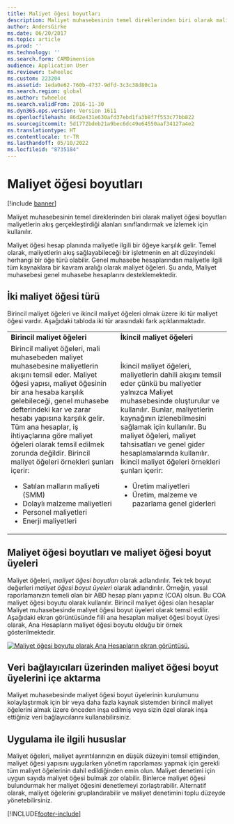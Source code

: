 ```yaml
---
title: Maliyet öğesi boyutları
description: Maliyet muhasebesinin temel direklerinden biri olarak maliyet öğesi boyutları maliyetlerin akış gerçekleştirdiği alanları sınıflandırmak ve izlemek için kullanılır.
author: AndersGirke
ms.date: 06/20/2017
ms.topic: article
ms.prod: ''
ms.technology: ''
ms.search.form: CAMDimension
audience: Application User
ms.reviewer: twheeloc
ms.custom: 223204
ms.assetid: 1eda0e62-760b-4737-9dfd-3c3c38d80c1a
ms.search.region: global
ms.author: twheeloc
ms.search.validFrom: 2016-11-30
ms.dyn365.ops.version: Version 1611
ms.openlocfilehash: 86d2e431e630afd37ebd1fa3b8f7f553c77bb822
ms.sourcegitcommit: 5d1772bdeb21a9bec6dc49e64550aaf34127a4e2
ms.translationtype: HT
ms.contentlocale: tr-TR
ms.lasthandoff: 05/10/2022
ms.locfileid: "8735184"
---
```

# <a name="cost-element-dimensions"></a>Maliyet öğesi boyutları

[!include [banner](../includes/banner.md)]

Maliyet muhasebesinin temel direklerinden biri olarak maliyet öğesi boyutları maliyetlerin akış gerçekleştirdiği alanları sınıflandırmak ve izlemek için kullanılır. 

Maliyet öğesi hesap planında maliyetle ilgili bir öğeye karşılık gelir. Temel olarak, maliyetlerin akış sağlayabileceği bir işletmenin en alt düzeyindeki herhangi bir öğe türü olabilir. Genel muhasebe hesaplarından maliyetle ilgili tüm kaynaklara bir kavram aralığı olarak maliyet öğeleri. Şu anda, Maliyet muhasebesi genel muhasebe hesaplarını desteklemektedir.

## <a name="two-types-of-cost-elements"></a>İki maliyet öğesi türü
Birincil maliyet öğeleri ve ikincil maliyet öğeleri olmak üzere iki tür maliyet öğesi vardır. Aşağıdaki tabloda iki tür arasındaki fark açıklanmaktadır.

<table>
<colgroup>
<col width="50%" />
<col width="50%" />
</colgroup>
<tbody>
<tr class="odd">
<td><strong>Birincil maliyet öğeleri</strong></td>
<td><strong>İkincil maliyet öğeleri</strong></td>
</tr>
<tr class="even">
<td>Birincil maliyet öğeleri, mali muhasebeden maliyet muhasebesine maliyetlerin akışını temsil eder. Maliyet öğesi yapısı, maliyet öğesinin bir ana hesaba karşılık gelebileceği, genel muhasebe defterindeki kar ve zarar hesabı yapısına karşılık gelir. Tüm ana hesaplar, iş ihtiyaçlarına göre maliyet öğeleri olarak temsil edilmek zorunda değildir. Birincil maliyet öğeleri örnekleri şunları içerir:
<ul>
<li>Satılan malların maliyeti (SMM)</li>
<li>Dolaylı malzeme maliyetleri</li>
<li>Personel maliyetleri</li>
<li>Enerji maliyetleri</li>
</ul></td>
<td>İkincil maliyet öğeleri, maliyetlerin dahili akışını temsil eder çünkü bu maliyetler yalnızca Maliyet muhasebesinde oluşturulur ve kullanılır. Bunlar, maliyetlerin kaynağının izlenebilmesini sağlamak için kullanılır. Bu maliyet öğeleri, maliyet tahsisatları ve genel gider hesaplamalarında kullanılır. İkincil maliyet öğeleri örnekleri şunları içerir:
<ul>
<li>Üretim maliyetleri</li>
<li>Üretim, malzeme ve pazarlama genel giderleri</li>
</ul></td>
</tr>
</tbody>
</table>

## <a name="cost-element-dimensions-and-cost-element-dimension-members"></a>Maliyet öğesi boyutları ve maliyet öğesi boyut üyeleri
Maliyet öğeleri, *maliyet öğesi boyutları* olarak adlandırılır. Tek tek boyut değerleri *maliyet öğesi boyut üyeleri* olarak adlandırılır. Örneğin, yasal raporlamanızın temeli olan bir ABD hesap planı yapınız (COA) olsun. Bu COA maliyet öğesi boyutu olarak kullanılır. Birincil maliyet öğesi olan hesaplar Maliyet muhasebesinde maliyet öğesi boyut üyeleri olarak temsil edilir. Aşağıdaki ekran görüntüsünde fiili ana hesapları maliyet öğesi boyut üyesi olarak, Ana Hesapların maliyet öğesi boyutu olduğu bir örnek gösterilmektedir. 

[![Maliyet öğesi boyutu olarak Ana Hesapların ekran görüntüsü.](./media/cost-element-dimensions.png)](./media/cost-element-dimensions.png)

## <a name="import-cost-element-dimension-members-through-data-connectors"></a>Veri bağlayıcıları üzerinden maliyet öğesi boyut üyelerini içe aktarma
Maliyet muhasebesinde maliyet öğesi boyut üyelerinin kurulumunu kolaylaştırmak için bir veya daha fazla kaynak sistemden birincil maliyet öğelerini almak üzere önceden inşa edilmiş veya sizin özel olarak inşa ettiğiniz veri bağlayıcılarını kullanabilirsiniz.

## <a name="implementation-considerations"></a>Uygulama ile ilgili hususlar
Maliyet öğeleri, maliyet ayrıntılarınızın en düşük düzeyini temsil ettiğinden, maliyet öğesi yapısını uygularken yönetim raporlaması yapmak için gerekli tüm maliyet öğelerinin dahil edildiğinden emin olun. Maliyet denetimi için uygun sayıda maliyet öğesi bulmak zor olabilir. Binlerce maliyet öğesi bulundurmak her maliyet öğesini denetlemeyi zorlaştırabilir. Alternatif olarak, maliyet öğelerini gruplandırabilir ve maliyet denetimini toplu düzeyde yönetebilirsiniz.





[!INCLUDE[footer-include](../../includes/footer-banner.md)]
